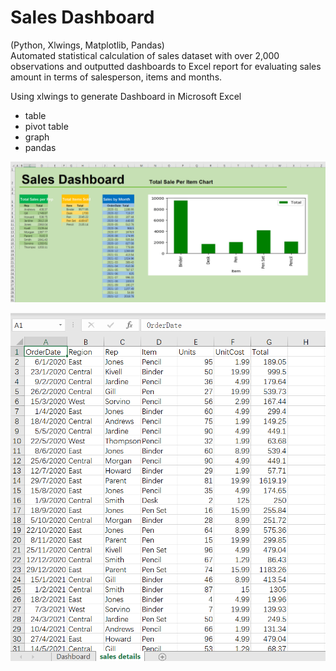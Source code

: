 # Sales Dashboard
(Python, Xlwings, Matplotlib, Pandas)    
Automated statistical calculation of sales dataset with over 2,000 observations and outputted dashboards to Excel report for evaluating sales amount in terms of salesperson, items and months.  


Using xlwings to generate Dashboard in Microsoft Excel
- table
- pivot table
- graph
- pandas

![](https://github.com/Rogerlaulau/generate-Excel-Dashboard/blob/main/excel%20result.png)

![](https://github.com/Rogerlaulau/generate-Excel-Dashboard/blob/main/excel%20sales%20details.png)
